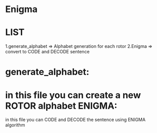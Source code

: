 Enigma
=================================================================================================================
LIST
====
1.generate_alphabet => Alphabet generation for each rotor
2.Enigma => convert to CODE and DECODE sentence

generate_alphabet:
====
in this file you can create a new ROTOR alphabet
ENIGMA:
====
in this file you can CODE and DECODE the sentence using ENIGMA algorithm 
